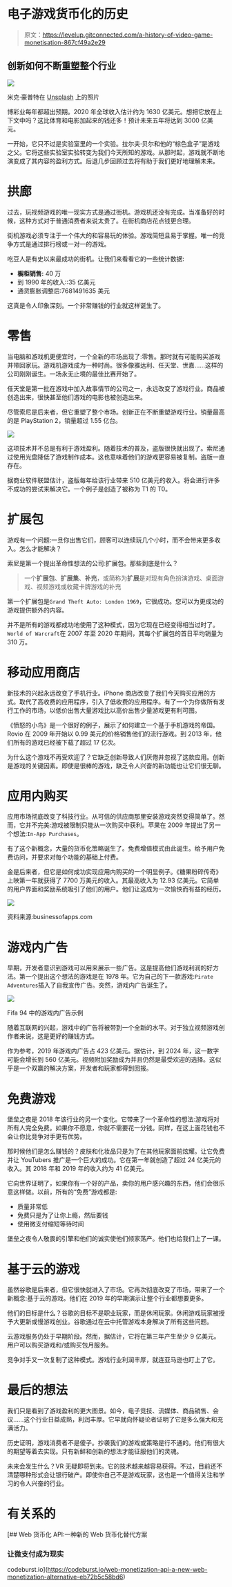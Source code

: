 # 电子游戏货币化的历史

> 原文：<https://levelup.gitconnected.com/a-history-of-video-game-monetisation-867cf49a2e29>

## 创新如何不断重塑整个行业

![](img/c25dfb9d1d33ed7468dd2ac527c801e7.png)

米克·豪普特在 [Unsplash](https://unsplash.com?utm_source=medium&utm_medium=referral) 上的照片

博彩业每年都超出预期。2020 年全球收入估计约为 1630 亿美元。想把它放在上下文中吗？这比体育和电影加起来的钱还多！预计未来五年将达到 3000 亿美元。

一开始，它只不过是实验室里的一个实验。拉尔夫·贝尔和他的“棕色盒子”是游戏之父。它将这些实验室实验转变为我们今天所知的游戏。从那时起，游戏就不断地演变成了其内容的盈利方式。后退几步回顾过去将有助于我们更好地理解未来。

# 拱廊

过去，玩视频游戏的唯一现实方式是通过街机。游戏机还没有完成。当准备好的时候，这种方式对于普通消费者来说太贵了。在街机商店花点钱更合理。

街机游戏必须专注于一个伟大的和容易玩的体验。游戏简短且易于掌握。唯一的竞争方式是通过排行榜或一对一的游戏。

吃豆人是有史以来最成功的街机。让我们来看看它的一些统计数据:

*   **橱柜销售:** 40 万
*   到 1990 年的收入::35 亿美元
*   通货膨胀调整后:7681491635 美元

这真是令人印象深刻。一个非常赚钱的行业就这样诞生了。

# 零售

当电脑和游戏机更便宜时，一个全新的市场出现了:零售。那时就有可能购买游戏并带回家玩。游戏机游戏成为一种时尚。很多像雅达利、任天堂、世嘉……这样的公司刚刚诞生。一场永无止境的最佳比赛开始了。

任天堂是第一批在游戏中加入故事情节的公司之一，永远改变了游戏行业。商品被创造出来，很快甚至他们游戏的电影也被创造出来。

尽管索尼是后来者，但它重塑了整个市场。创新正在不断重塑游戏行业。销量最高的是 PlayStation 2，销量超过 1.55 亿台。

![](img/22cdd0b4df0b1ce036ffe31e57cdf8f5.png)

这项技术并不总是有利于游戏盈利。随着技术的普及，盗版很快就出现了。索尼通过使用光盘降低了游戏制作成本。这也意味着他们的游戏更容易被复制。盗版一直存在。

据商业软件联盟估计，盗版每年给该行业带来 510 亿美元的收入。将会进行许多不成功的尝试来解决它。一个例子是创造了被称为 T1 的 T0。

# 扩展包

游戏有一个问题:一旦你出售它们，顾客可以连续玩几个小时，而不会带来更多收入。怎么才能解决？

索尼是第一个提出革命性想法的公司:扩展包。那些到底是什么？

> 一个**扩展包**、**扩展集**、**补充**，或简称为**扩展**是对现有角色扮演游戏、桌面游戏、视频游戏或收藏卡牌游戏的补充

第一个扩展包是`Grand Theft Auto: London 1969`，它很成功。您可以为更成功的游戏提供额外的内容。

并不是所有的游戏都成功地使用了这种模式，因为它现在已经变得相当过时了。`World of Warcraft`在 2007 年至 2020 年期间，其每个扩展包的首日平均销量为 310 万。

# 移动应用商店

新技术的兴起永远改变了手机行业。iPhone 商店改变了我们今天购买应用的方式。取代了高收费的应用程序，引入了低收费的应用程序。有了一个为你做所有发行工作的市场，以低价出售大量游戏比以高价出售少量游戏更有利可图。

《愤怒的小鸟》是一个很好的例子，展示了如何建立一个基于手机游戏的帝国。Rovio 在 2009 年开始以 0.99 美元的价格销售他们的流行游戏。到 2013 年，他们所有的游戏已经被下载了超过 17 亿次。

为什么这个游戏不再受欢迎了？它缺乏创新导致人们厌倦并忽视了这款应用。创新是游戏的关键因素。即使是很棒的游戏，缺乏令人兴奋的新功能也让它们很无聊。

# 应用内购买

应用市场彻底改变了科技行业。从可信的供应商那里安装游戏突然变得简单了。然而，它并不完美:游戏被限制只能从一次购买中获利。苹果在 2009 年提出了另一个想法:`In-App Purchases`。

有了这个新概念，大量的货币化策略诞生了。免费增值模式由此诞生。给予用户免费访问，并要求对每个功能的基础上付费。

金是后来者，但它是如何成功实现应用内购买的一个明显例子。《糖果粉碎传奇》上映第一年就获得了 7700 万美元的收入。其最高收入为 12.93 亿美元。它简单的用户界面和奖励系统吸引了他们的用户。他们让这成为一次愉快而有益的经历。

![](img/245d635689c6a1101763f7794974ba9e.png)

资料来源:businessofapps.com

# 游戏内广告

早期，开发者意识到游戏可以用来展示一些广告。这是提高他们游戏利润的好方法。第一个提出这个想法的游戏是在 1978 年。它为自己的下一款游戏:`Pirate Adventures`插入了自我宣传广告。突然，游戏内广告诞生了。

![](img/7011565599d333591ab4fd8a836f2829.png)

Fifa 94 中的游戏内广告示例

随着互联网的兴起，游戏中的广告将被带到一个全新的水平。对于独立视频游戏创作者来说，这是更好的赚钱方式。

作为参考，2019 年游戏内广告占 423 亿美元。据估计，到 2024 年，这一数字可能会增长到 560 亿美元。视频附加奖励成为并且仍然是最受欢迎的选择。这似乎是一个双赢的解决方案，开发者和玩家都得到回报。

# 免费游戏

堡垒之夜是 2018 年该行业的另一个变化。它带来了一个革命性的想法:游戏将对所有人完全免费。如果你不愿意，你就不需要花一分钱。同样，在这上面花钱也不会让你比竞争对手更有优势。

那时候他们是怎么赚钱的？皮肤和化妆品只是为了在其他玩家面前炫耀。让它免费并让 YouTubers 推广是一个巨大的成功。它在第一年就创造了超过 24 亿美元的收入。其 2018 年和 2019 年的收入约为 41 亿美元。

它向世界证明了，如果你有一个好的产品，卖你的用户感兴趣的东西，他们会很乐意这样做。以前，所有的“免费”游戏都是:

*   质量非常低
*   免费只是为了让你上瘾，然后要钱
*   使用微支付缩短等待时间

堡垒之夜令人敬畏的引擎和他们的诚实使他们倾家荡产。他们也给我们上了一课。

# 基于云的游戏

虽然谷歌是后来者，但它很快就进入了市场。它再次彻底改变了市场，带来了一个新概念:基于云的游戏。他们在 2019 年的早期演示让整个行业都想要更多。

他们的目标是什么？谷歌的目标不是职业玩家，而是休闲玩家。休闲游戏玩家被授予大更新或慢游戏创业。谷歌通过在云中托管游戏本身解决了所有这些问题。

云游戏服务仍处于早期阶段。然而，据估计，它将在第三年产生至少 9 亿美元。用户可以购买游戏和/或购买包月服务。

竞争对手又一次复制了这种模式。游戏行业利润丰厚，就连亚马逊也盯上了它。

# 最后的想法

我们只是看到了游戏盈利的更大图景。如今，电子竞技、流媒体、商品销售、会议……这个行业日益成熟，利润丰厚。它早就向怀疑论者证明了它是多么强大和充满活力。

历史证明，游戏消费者不是傻子。抄袭我们的游戏或策略是行不通的。他们有很大的期望等着去实现。只有新鲜和创新的想法才能征服他们的灵魂。

未来会发生什么？VR 无疑即将到来。它的技术越来越容易获得。不过，目前还不清楚哪种形式会让银行破产。即使你自己不是游戏玩家，这也是一个值得关注和学习的令人兴奋的行业。

# 有关系的

[](https://codeburst.io/web-monetization-api-a-new-web-monetization-alternative-eb72b5c58bd6) [## Web 货币化 API:一种新的 Web 货币化替代方案

### 让微支付成为现实

codeburst.io](https://codeburst.io/web-monetization-api-a-new-web-monetization-alternative-eb72b5c58bd6)